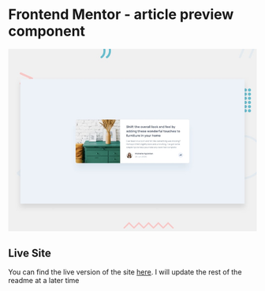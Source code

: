 # Frontend Mentor - article preview component

![Design preview for the article preview component coding challenge](./develop/assets/images/desktop-preview.jpg)

## Live Site

You can find the live version of the site [here](https://legendary-crepe-8d1b49.netlify.app). I will update the rest of the readme at a later time
